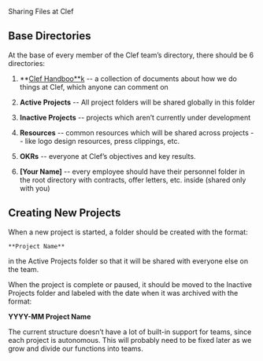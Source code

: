 Sharing Files at Clef 

## Base Directories

At the base of every member of the Clef team’s directory, there should be 6 directories:

1. **[Clef Handboo**k](https://drive.google.com/open?id=0Bwj0rVaUQUXPNWI3SmlwMXRkTDQ&authuser=0) -- a collection of documents about how we do things at Clef, which anyone can comment on

2. **Active Projects** -- All project folders will be shared globally in this folder 

3. **Inactive Projects** -- projects which aren’t currently under development 

4. **Resources** -- common resources which will be shared across projects -- like logo design resources, press clippings, etc.

5. **OKRs** -- everyone at Clef’s objectives and key results. 

6. **[Your Name]** -- every employee should have their personnel folder in the root directory with contracts, offer letters, etc. inside (shared only with you)

## Creating New Projects

When a new project is started, a folder should be created with the format: 

	**Project Name**

in the Active Projects folder so that it will be shared with everyone else on the team.

When the project is complete or paused, it should be moved to the Inactive Projects folder and labeled with the date when it was archived with the format: 

**YYYY-MM Project Name** 

The current structure doesn’t have a lot of built-in support for teams, since each project is autonomous. This will probably need to be fixed later as we grow and divide our functions into teams. 

